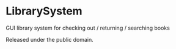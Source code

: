 # LibrarySystem
GUI library system for checking out / returning / searching books

Released under the public domain.
